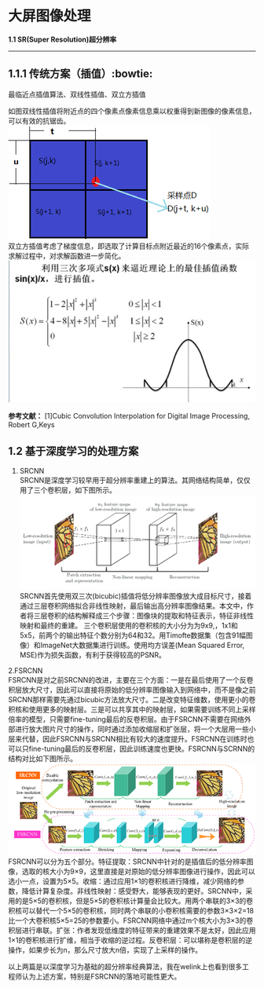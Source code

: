 大屏图像处理 
====
**1.1 SR(Super Resolution)超分辨率** 

----
**1.1.1 传统方案（插值）:bowtie:**  
----
最临近点插值算法、双线性插值、双立方插值  
  
如图双线性插值将附近点的四个像素点像素信息乘以权重得到新图像的像素信息，可以有效的抗锯齿。
![fig1](https://github.com/dhhhe/fieldwork/blob/master/figure/双线性插值.bmp)  
双立方插值考虑了梯度信息，即选取了计算目标点附近最近的16个像素点，实际求解过程中，对求解函数进一步简化。 
![fig2](https://github.com/dhhhe/fieldwork/blob/master/figure/双立方插值2.bmp)  



**参考文献：** 
[1]Cubic Convolution Interpolation for Digital Image Processing, Robert G,Keys    
  
**1.2 基于深度学习的处理方案** 
----
1. SRCNN  
SRCNN是深度学习较早用于超分辨率重建上的算法。其网络结构简单，仅仅用了三个卷积层，如下图所示。 
![fig3](https://github.com/dhhhe/fieldwork/blob/master/figure/SRCNN.bmp)  
SRCNN首先使用双三次(bicubic)插值将低分辨率图像放大成目标尺寸，接着通过三层卷积网络拟合非线性映射，最后输出高分辨率图像结果。本文中，作者将三层卷积的结构解释成三个步骤：图像块的提取和特征表示，特征非线性映射和最终的重建。 
三个卷积层使用的卷积核的大小分为为9x9,，1x1和5x5，前两个的输出特征个数分别为64和32。用Timofte数据集（包含91幅图像）和ImageNet大数据集进行训练。使用均方误差(Mean Squared Error, MSE)作为损失函数，有利于获得较高的PSNR。  

2.FSRCNN  
FSRCNN是对之前SRCNN的改进，主要在三个方面：一是在最后使用了一个反卷积层放大尺寸，因此可以直接将原始的低分辨率图像输入到网络中，而不是像之前SRCNN那样需要先通过bicubic方法放大尺寸。二是改变特征维数，使用更小的卷积核和使用更多的映射层。三是可以共享其中的映射层，如果需要训练不同上采样倍率的模型，只需要fine-tuning最后的反卷积层。由于FSRCNN不需要在网络外部进行放大图片尺寸的操作，同时通过添加收缩层和扩张层，将一个大层用一些小层来代替，因此FSRCNN与SRCNN相比有较大的速度提升。FSRCNN在训练时也可以只fine-tuning最后的反卷积层，因此训练速度也更快。FSRCNN与SCRNN的结构对比如下图所示。 
![fig4](https://github.com/dhhhe/fieldwork/blob/master/figure/FSRCNN.bmp)  
FSRCNN可以分为五个部分。特征提取：SRCNN中针对的是插值后的低分辨率图像，选取的核大小为9×9，这里直接是对原始的低分辨率图像进行操作，因此可以选小一点，设置为5×5。收缩：通过应用1×1的卷积核进行降维，减少网络的参数，降低计算复杂度。非线性映射：感受野大，能够表现的更好。SRCNN中，采用的是5×5的卷积核，但是5×5的卷积核计算量会比较大。用两个串联的3×3的卷积核可以替代一个5×5的卷积核，同时两个串联的小卷积核需要的参数3×3×2=18比一个大卷积核5×5=25的参数要小。FSRCNN网络中通过m个核大小为3×3的卷积层进行串联。扩张：作者发现低维度的特征带来的重建效果不是太好，因此应用1×1的卷积核进行扩维，相当于收缩的逆过程。反卷积层：可以堪称是卷积层的逆操作，如果步长为n，那么尺寸放大n倍，实现了上采样的操作。  
  
  以上两篇是以深度学习为基础的超分辨率经典算法，我在welink上也看到很多工程师认为上述方案，特别是FSRCNN的落地可能性更大。 

  
